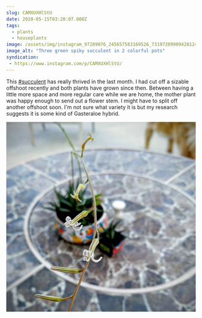```yaml
---
slug: CAMXUXHlStU
date: 2020-05-15T03:20:07.000Z
tags: 
  - plants
  - houseplants
image: /assets/img/instagram_97289076_245657583169526_7319720990942812411_n_17900829622470151.jpg
image_alt: "Three green spiky succulent in 2 colorful pots"
syndication:
 - https://www.instagram.com/p/CAMXUXHlStU/
---
```


This [#succulent](/posts/tags/succulent) has really thrived in the last month. I had cut off a sizable offshoot recently and both plants have grown since then. Between having a little more space and more regular care while we are home, the mother plant was happy enough to send out a flower stem. I might have to split off another offshoot soon. I'm not sure what variety it is but my research suggests it is some kind of Gasteraloe hybrid.

![closeup of stem with small white flowers with the spiky succulents far in the background.](/assets/img/instagram_97572054_241088073645404_8802363953546494425_n_17916275437420346.jpg)
